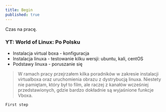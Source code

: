 ```yaml
---
title: Begin
published: true
---
```


Czas na pracę.
### [](#header-5) YT: World of Linux: Po Polsku

* Instalacja virtual boxa - konfiguracja
* Instalacja linuxa - testowanie kilku wersji: ubuntu, kali, centOS
* Podstawy linuxa - poruszanie się

>W ramach pracy przejrzałem kilka poradników w zakresie instalacji virtualboxa oraz uruchomienia obrazu z dystrybucją linuxa. 
>Niestety nie pamiętam, który był to film, ale raczej z kanałów wcześniej przedstawionych, gdzie bardzo dokładnie są wyjaśnione funkcje Vboxa.

``
First step
``
